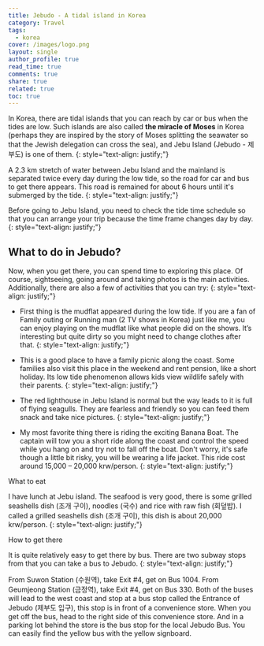```yaml
---
title: Jebudo - A tidal island in Korea
category: Travel
tags:
  - korea
cover: /images/logo.png
layout: single
author_profile: true
read_time: true
comments: true
share: true
related: true
toc: true
---
```


In Korea, there are tidal islands that you can reach by car or bus when the tides are low. Such islands are also called **the miracle of Moses** in Korea (perhaps they are inspired by the story of Moses splitting the seawater so that the Jewish delegation can cross the sea), and Jebu Island (Jebudo - 제부도) is one of them.
{: style="text-align: justify;"}

A 2.3 km stretch of water between Jebu Island and the mainland is separated twice every day during the low tide, so the road for car and bus to get there appears. This road is remained for about 6 hours until it's submerged by the tide. 
{: style="text-align: justify;"}

Before going to Jebu Island, you need to check the tide time schedule so that you can arrange your trip because the time frame changes day by day.
{: style="text-align: justify;"}

## What to do in Jebudo?

Now, when you get there, you can spend time to exploring this place. Of course, sightseeing, going around and taking photos is the main activities. Additionally, there are also a few of activities that you can try:
{: style="text-align: justify;"}

  * First thing is the mudflat appeared during the low tide. If you are a fan of Family outing or Running man (2 TV shows in Korea) just like me, you can enjoy playing on the mudflat like what people did on the shows. It’s interesting but quite dirty so you might need to change clothes after that. 
{: style="text-align: justify;"}

  * This is a good place to have a family picnic along the coast. Some families also visit this place in the weekend and rent pension, like a short holiday. Its low tide phenomenon allows kids view wildlife safely with their parents.
{: style="text-align: justify;"}

  * The red lighthouse in Jebu Island is normal but the way leads to it is full of flying seagulls. They are fearless and friendly so you can feed them snack and take nice pictures. 
{: style="text-align: justify;"}

  * My most favorite thing there is riding the exciting Banana Boat. The captain will tow you a short ride along the coast and control the speed while you hang on and try not to fall off the boat. Don't worry, it's safe though a little bit risky, you will be wearing a life jacket. This ride cost around 15,000 – 20,000 krw/person.
{: style="text-align: justify;"}

What to eat

I have lunch at Jebu island. The seafood is very good, there is some grilled seashells dish (조개 구이), noodles (국수) and rice with raw fish (회덮밥). I called a grilled seashells dish (조개 구이), this dish is about 20,000 krw/person.
{: style="text-align: justify;"}

How to get there

It is quite relatively easy to get there by bus. There are two subway stops from that you can take a bus to Jebudo. 
{: style="text-align: justify;"}

From Suwon Station (수원역), take Exit #4, get on Bus 1004.
From Geumjeong Station (금정역), take Exit #4, get on Bus 330.
Both of the buses will lead to the west coast and stop at a bus stop called the Entrance of Jebudo (제부도 입구), this stop is in front of a convenience store. When you get off the bus, head to the right side of this convenience store. And in a parking lot behind the store is the bus stop for the local Jebudo Bus. You can easily find the yellow bus with the yellow signboard.